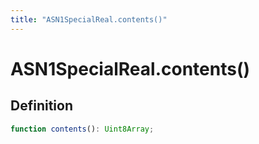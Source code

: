 ```yaml
---
title: "ASN1SpecialReal.contents()"
---
```


# ASN1SpecialReal.contents()

## Definition

```ts
function contents(): Uint8Array;
```
